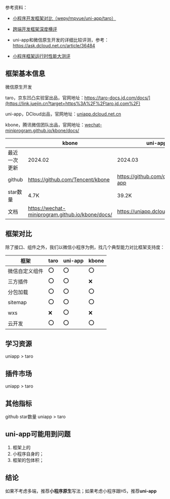 参考资料：

- [小程序开发框架对比（wepy/mpvue/uni-app/taro）](https://cloud.tencent.com/developer/article/1417879) 

- [跨端开发框架深度横评](https://juejin.cn/post/6844904118901817351)

- uni-app和微信原生开发的详细比较评测，参考：https://ask.dcloud.net.cn/article/36484

- [小程序框架运行时性能大测评](https://mpxjs.cn/articles/performance.html)

  

## 框架基本信息

微信原生开发

taro，京东凹凸实验室出品，官网地址：https://taro-docs.jd.com/docs/](https://link.juejin.cn?target=https%3A%2F%2Ftaro.jd.com%2F)

uni-app，DCloud出品，官网地址：[uniapp.dcloud.net.cn](https://link.juejin.cn?target=https%3A%2F%2Funiapp.dcloud.net.cn)

kbone，腾讯微信团队出品，官网地址：[wechat-miniprogram.github.io/kbone/docs/](https://link.juejin.cn?target=https%3A%2F%2Fwechat-miniprogram.github.io%2Fkbone%2Fdocs%2F)

|              | kbone                                            | uni-app                             | taro                           | wepy                                |
| ------------ | ------------------------------------------------ | ----------------------------------- | ------------------------------ | ----------------------------------- |
| 最近一次更新 | 2024.02                                          | 2024.03                             | 2024.03                        | 2022                                |
| github       | https://github.com/Tencent/kbone                 | https://github.com/dcloudio/uni-app | https://github.com/nervjs/taro | https://github.com/Tencent/wepy     |
| star数量     | 4.7K                                             | 39.2K                               | 34.6K                          | 22.4K                               |
| 文档         | https://wechat-miniprogram.github.io/kbone/docs/ | https://uniapp.dcloud.net.cn/       | https://docs.taro.zone/docs/   | https://wepyjs.github.io/wepy-docs/ |

## 框架对比

除了接口、组件之外，我们以微信小程序为例，找几个典型能力对比框架支持度：

| 框架           | taro | uni-app | kbone |
| -------------- | ---- | ------- | ----- |
| 微信自定义组件 | ⭕️    | ⭕️       | ⭕️     |
| 三方插件       | ⭕️    | ⭕️       | ❌     |
| 分包加载       | ⭕️    | ⭕️       | ⭕️     |
| sitemap        | ⭕️    | ⭕️       | ⭕️     |
| wxs            | ❌    | ⭕️       | ❌     |
| 云开发         | ⭕️    | ⭕️       | ⭕️     |

## 学习资源

uniapp > taro

## 插件市场

uniapp > taro

## 其他指标

github star数量 uniapp > taro



## uni-app可能用到问题

1. 框架上的
2. 小程序自身的；
3. 框架的包体积；

## 结论

如果不考虑多端，推荐**小程序原生**写法；如果考虑小程序跟H5，推荐**uni-app**
